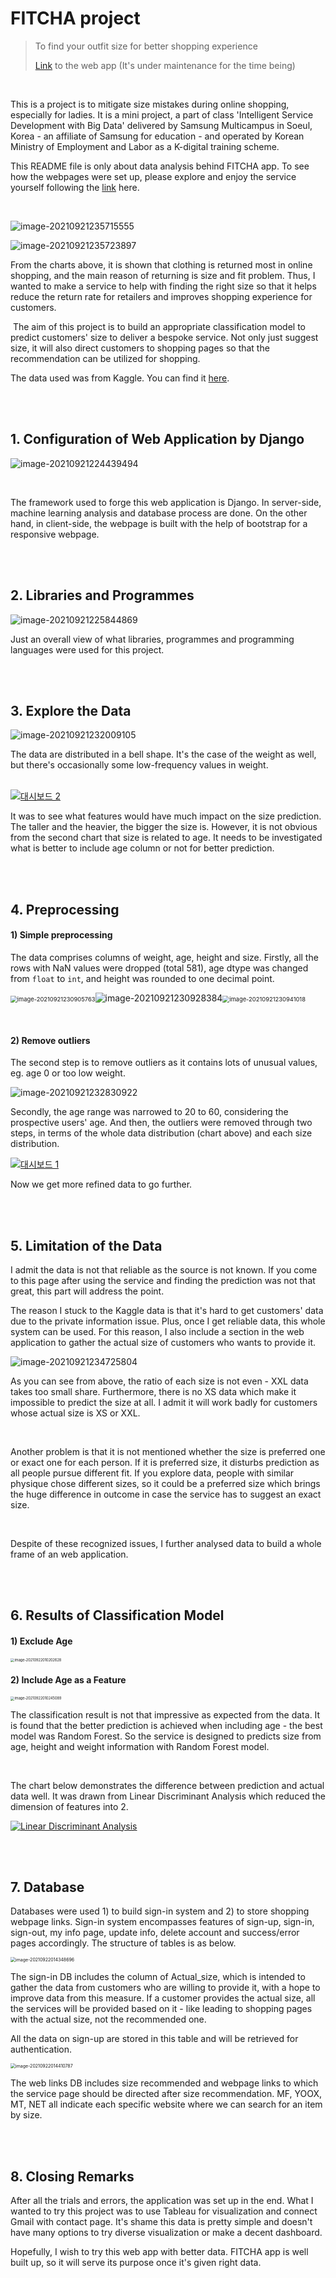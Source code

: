 

# FITCHA project

> To find your outfit size for better shopping experience
>
> [Link](https://dsportfolio2.pythonanywhere.com/) to the web app (It's under maintenance for the time being)

<br>

  This is a project is to mitigate size mistakes during online shopping, especially for ladies. It is a mini project, a part of class 'Intelligent Service Development with Big Data' delivered by Samsung Multicampus in Soeul, Korea - an affiliate of Samsung for education - and operated by Korean Ministry of Employment and Labor as a K-digital training scheme.

  This README file is only about data analysis behind FITCHA app. To see how the webpages were set up, please explore and enjoy the service yourself following the [link](https://dsportfolio2.pythonanywhere.com/) here.

<br>

![image-20210921235715555](md_images/image-20210921235715555.png)

![image-20210921235723897](md_images/image-20210921235723897.png)

  From the charts above, it is shown that clothing is returned most in online shopping, and the main reason of returning is size and fit problem. Thus, I wanted to make a service to help with finding the right size so that it helps reduce the return rate for retailers and improves shopping experience for customers.

​    The aim of this project is to build an appropriate classification model to predict customers' size to deliver a bespoke service. Not only just suggest size, it will also direct customers to shopping pages so that the recommendation can be utilized for shopping.

  The data used was from Kaggle. You can find it [here](https://www.kaggle.com/tourist55/clothessizeprediction). 

<br><br>

## 1. Configuration of Web Application by Django

![image-20210921224439494](md_images/image-20210921224439494.png)

<br>

  The framework used to forge this web application is Django. In server-side, machine learning analysis and database process are done. On the other hand, in client-side, the webpage is built with the help of bootstrap for a responsive webpage.

<br><br>

## 2. Libraries and Programmes

![image-20210921225844869](md_images/image-20210921225844869.png)

  Just an overall view of what libraries, programmes and programming languages were used for this project.

<br><br>

## 3. Explore the Data

![image-20210921232009105](md_images/image-20210921232009105.png)

  The data are distributed in a bell shape. It's the case of the weight as well, but there's occasionally some low-frequency values in weight.  

<br>

<div class='tableauPlaceholder' id='viz1632262842823' style='position: relative'><noscript><a href='#'><img alt='대시보드 2 ' src='https:&#47;&#47;public.tableau.com&#47;static&#47;images&#47;fe&#47;feature_relation&#47;2&#47;1_rss.png' style='border: none' /></a></noscript><object class='tableauViz'  style='display:none;'><param name='host_url' value='https%3A%2F%2Fpublic.tableau.com%2F' /> <param name='embed_code_version' value='3' /> <param name='site_root' value='' /><param name='name' value='feature_relation&#47;2' /><param name='tabs' value='no' /><param name='toolbar' value='yes' /><param name='static_image' value='https:&#47;&#47;public.tableau.com&#47;static&#47;images&#47;fe&#47;feature_relation&#47;2&#47;1.png' /> <param name='animate_transition' value='yes' /><param name='display_static_image' value='yes' /><param name='display_spinner' value='yes' /><param name='display_overlay' value='yes' /><param name='display_count' value='yes' /><param name='language' value='en-US' /></object></div>                <script type='text/javascript'>                    var divElement = document.getElementById('viz1632262842823');                    var vizElement = divElement.getElementsByTagName('object')[0];                    if ( divElement.offsetWidth > 800 ) { vizElement.style.width='1300px';vizElement.style.height='427px';} else if ( divElement.offsetWidth > 500 ) { vizElement.style.width='1300px';vizElement.style.height='427px';} else { vizElement.style.width='100%';vizElement.style.height='977px';}                     var scriptElement = document.createElement('script');                    scriptElement.src = 'https://public.tableau.com/javascripts/api/viz_v1.js';                    vizElement.parentNode.insertBefore(scriptElement, vizElement);                </script>

  It was to see what features would have much impact on the size prediction. The taller and the heavier, the bigger the size is. However, it is not obvious from the second chart that size is related to age. It needs to be investigated what is better to include age column or not for better prediction.

<br><br>

## 4. Preprocessing

#### 1) Simple preprocessing

  The data comprises columns of weight, age, height and size. Firstly, all the rows with NaN values were dropped (total 581), age dtype was changed from `float` to `int`, and height was rounded to one decimal point.

<img src="md_images/image-20210921230905763.png" alt="image-20210921230905763" style="zoom:67%;" />![image-20210921230928384](md_images/image-20210921230928384.png)<img src="md_images/image-20210921230941018.png" alt="image-20210921230941018" style="zoom:67%;" />

<br>

#### 2) Remove outliers

  The second step is to remove outliers as it contains lots of unusual values, eg. age 0 or too low weight.

![image-20210921232830922](md_images/image-20210921232830922.png)

  Secondly, the age range was narrowed to 20 to 60, considering the prospective users' age. And then, the outliers were removed through two steps, in terms of the whole data distribution (chart above) and each size distribution.

<div class='tableauPlaceholder' id='viz1632263834673' style='position: relative'><noscript><a href='#'><img alt='대시보드 1 ' src='https:&#47;&#47;public.tableau.com&#47;static&#47;images&#47;pr&#47;preprocessed_boxplot&#47;1&#47;1_rss.png' style='border: none' /></a></noscript><object class='tableauViz'  style='display:none;'><param name='host_url' value='https%3A%2F%2Fpublic.tableau.com%2F' /> <param name='embed_code_version' value='3' /> <param name='site_root' value='' /><param name='name' value='preprocessed_boxplot&#47;1' /><param name='tabs' value='no' /><param name='toolbar' value='yes' /><param name='static_image' value='https:&#47;&#47;public.tableau.com&#47;static&#47;images&#47;pr&#47;preprocessed_boxplot&#47;1&#47;1.png' /> <param name='animate_transition' value='yes' /><param name='display_static_image' value='yes' /><param name='display_spinner' value='yes' /><param name='display_overlay' value='yes' /><param name='display_count' value='yes' /><param name='language' value='en-US' /></object></div>                <script type='text/javascript'>                    var divElement = document.getElementById('viz1632263834673');                    var vizElement = divElement.getElementsByTagName('object')[0];                    if ( divElement.offsetWidth > 800 ) { vizElement.style.width='1024px';vizElement.style.height='795px';} else if ( divElement.offsetWidth > 500 ) { vizElement.style.width='1024px';vizElement.style.height='795px';} else { vizElement.style.width='100%';vizElement.style.height='727px';}                     var scriptElement = document.createElement('script');                    scriptElement.src = 'https://public.tableau.com/javascripts/api/viz_v1.js';                    vizElement.parentNode.insertBefore(scriptElement, vizElement);                </script>

  Now we get more refined data to go further.

<br><br>

## 5. Limitation of the Data

  I admit the data is not that reliable as the source is not known. If you come to this page after using the service and finding the prediction was not that great, this part will address the point. 

  The reason I stuck to the Kaggle data is that it's hard to get customers' data due to the private information issue. Plus, once I get reliable data, this whole system can be used. For this reason,  I also include a section in the web application to gather the actual size of customers who wants to provide it.

 ![image-20210921234725804](md_images/image-20210921234725804.png)

  As you can see from above, the ratio of each size is not even - XXL data takes too small share. Furthermore, there is no XS data which make it impossible to predict the size at all. I admit it will work badly for customers whose actual size is XS or XXL. 

<br>

  Another problem is that it is not mentioned whether the size is preferred one or exact one for each person. If it is preferred size, it disturbs prediction as all people pursue different fit. If you explore data, people with similar physique chose different sizes, so it could be a preferred size which brings the huge difference in outcome in case the service has to suggest an exact size.

<br>

Despite of these recognized issues, I further analysed data to build a whole frame of an web application.

<br><br>

## 6. Results of Classification Model

#### 1) Exclude Age

<img src="md_images/image-20210922010202628.png" alt="image-20210922010202628" style="zoom: 40%;" />



#### 2) Include Age as a Feature

<img src="md_images/image-20210922010245089.png" alt="image-20210922010245089" style="zoom:40%;" />

  The classification result is not that impressive as expected from the data. It is found that the better prediction is achieved when including age - the best model was Random Forest. So the service is designed to predicts size from age, height and weight information with Random Forest model.

<br>

  The chart below demonstrates the difference between prediction and actual data well. It was drawn from Linear Discriminant Analysis which reduced the dimension of features into 2.

<div class='tableauPlaceholder' id='viz1632270780328' style='position: relative'><noscript><a href='#'><img alt='Linear Discriminant Analysis ' src='https:&#47;&#47;public.tableau.com&#47;static&#47;images&#47;LD&#47;LDAVisual&#47;1&#47;1_rss.png' style='border: none' /></a></noscript><object class='tableauViz'  style='display:none;'><param name='host_url' value='https%3A%2F%2Fpublic.tableau.com%2F' /> <param name='embed_code_version' value='3' /> <param name='site_root' value='' /><param name='name' value='LDAVisual&#47;1' /><param name='tabs' value='no' /><param name='toolbar' value='yes' /><param name='static_image' value='https:&#47;&#47;public.tableau.com&#47;static&#47;images&#47;LD&#47;LDAVisual&#47;1&#47;1.png' /> <param name='animate_transition' value='yes' /><param name='display_static_image' value='yes' /><param name='display_spinner' value='yes' /><param name='display_overlay' value='yes' /><param name='display_count' value='yes' /><param name='language' value='en-US' /></object></div>                <script type='text/javascript'>                    var divElement = document.getElementById('viz1632270780328');                    var vizElement = divElement.getElementsByTagName('object')[0];                    if ( divElement.offsetWidth > 800 ) { vizElement.style.width='1520px';vizElement.style.height='687px';} else if ( divElement.offsetWidth > 500 ) { vizElement.style.width='1520px';vizElement.style.height='687px';} else { vizElement.style.width='100%';vizElement.style.height='777px';}                     var scriptElement = document.createElement('script');                    scriptElement.src = 'https://public.tableau.com/javascripts/api/viz_v1.js';                    vizElement.parentNode.insertBefore(scriptElement, vizElement);                </script>

 <br><br>

## 7. Database

  Databases were used 1) to build sign-in system and 2) to store shopping webpage links. Sign-in system encompasses features of sign-up, sign-in, sign-out, my info page, update info, delete account and success/error pages accordingly. The structure of tables is as below.

<img src="md_images/image-20210922014348696.png" alt="image-20210922014348696" style="zoom:50%;" />

  The sign-in DB includes the column of Actual_size, which is intended to gather the data from customers who are willing to provide it, with a hope to improve data from this measure. If a customer provides the actual size, all the services will be provided based on it - like leading to shopping pages with the actual size, not the recommended one.  

  All the data on sign-up are stored in this table and will be retrieved for authentication. 

<img src="md_images/image-20210922014410787.png" alt="image-20210922014410787" style="zoom:50%;" />

  The web links DB includes size recommended and webpage links to which the service page should be directed after size recommendation. MF, YOOX, MT, NET all indicate each specific website where we can search for an item by size.

<br><br>

## 8. Closing Remarks

  After all the trials and errors, the application was set up in the end. What I wanted to try this project was to use Tableau for visualization and connect Gmail with contact page. It's shame this data is pretty simple and doesn't have many options to try diverse visualization or make a decent dashboard.

 Hopefully, I wish to try this web app with better data. FITCHA app is well built up, so it will serve its purpose once it's given right data.













